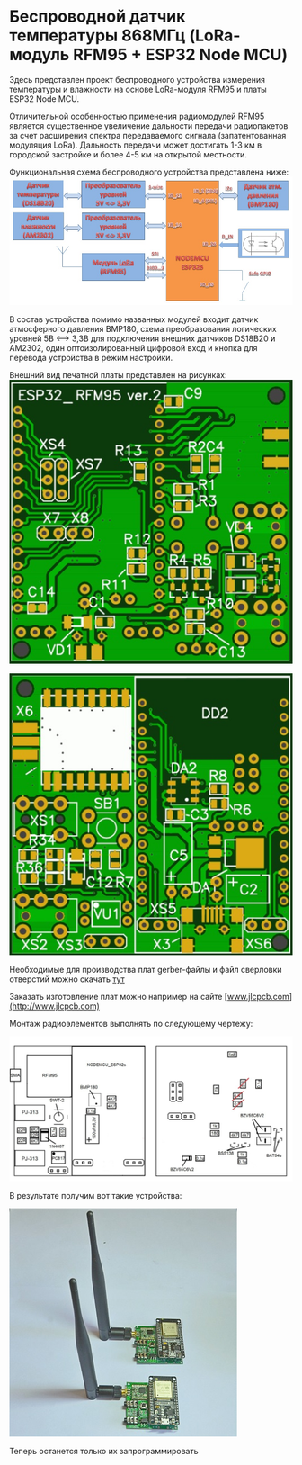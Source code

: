 Беспроводной датчик температуры 868МГц (LoRa-модуль RFM95 + ESP32 Node MCU)
=============================================================
Здесь представлен проект беспроводного устройства измерения температуры и влажности на основе LoRa-модуля RFM95 и платы ESP32 Node MCU.

Отличительной особенностью применения радиомодулей RFM95 является существенное увеличение дальности передачи радиопакетов за счет расширения спектра передаваемого сигнала (запатентованная модуляция LoRa). Дальность передачи может достигать 1-3 км в городской застройке и более 4-5 км на открытой местности.

Функциональная схема беспроводного устройства представлена ниже:
![lora](func.jpg "lora")

В состав устройства помимо названных модулей входит датчик атмосферного давления BMP180, схема преобразования логических уровней 5В <--> 3,3В для подключения внешних датчиков DS18B20 и AM2302, один оптоизолированный цифровой вход и кнопка для перевода устройства в режим настройки. 

Внешний вид печатной платы представлен на рисунках:
![lora](top.jpg "lora")


![lora](bot.jpg "lora")

Необходимые для производства плат gerber-файлы и файл сверловки отверстий можно скачать [тут](https://github.com/maksms/wifi-iot-cda/blob/master/rapid/lora/ESP32_RFM95V2.rar) 

Заказать изготовление плат можно например на сайте [www.jlcpcb.com](http://www.jlcpcb.com)

Монтаж радиоэлементов выполнять по следующему чертежу:

![lora](sborka.jpg "lora")

В результате получим вот такие устройства:

![lora](pict.jpg "lora")

Теперь останется только их запрограммировать


